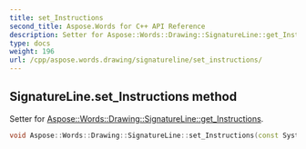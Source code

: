 ```yaml
---
title: set_Instructions
second_title: Aspose.Words for C++ API Reference
description: Setter for Aspose::Words::Drawing::SignatureLine::get_Instructions. 
type: docs
weight: 196
url: /cpp/aspose.words.drawing/signatureline/set_instructions/
---
```

## SignatureLine.set_Instructions method


Setter for [Aspose::Words::Drawing::SignatureLine::get_Instructions](../get_instructions/).

```cpp
void Aspose::Words::Drawing::SignatureLine::set_Instructions(const System::String &value)
```

